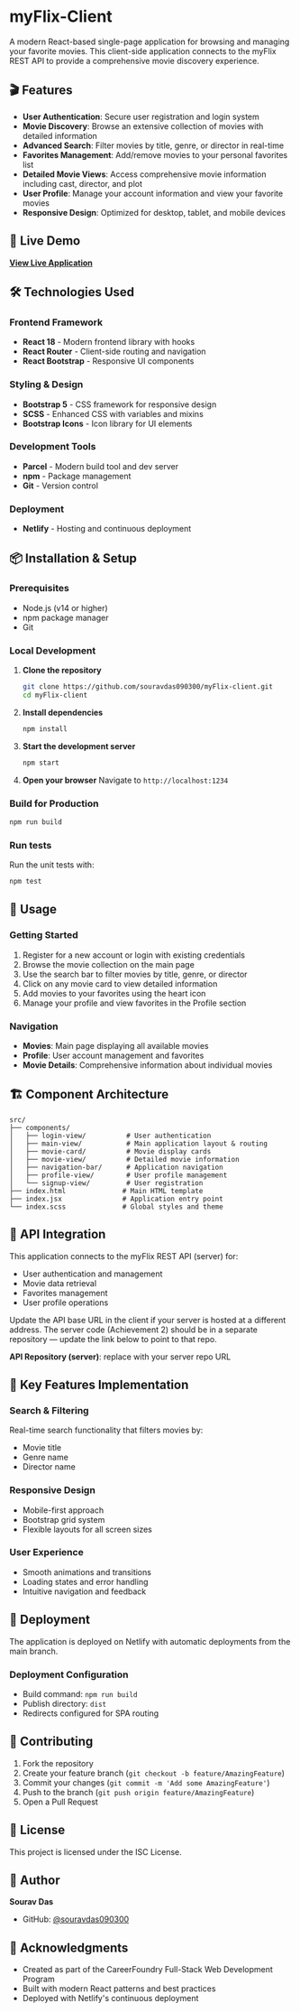 # myFlix-Client

A modern React-based single-page application for browsing and managing your favorite movies. This client-side application connects to the myFlix REST API to provide a comprehensive movie discovery experience.

## 🎬 Features

- **User Authentication**: Secure user registration and login system
- **Movie Discovery**: Browse an extensive collection of movies with detailed information
- **Advanced Search**: Filter movies by title, genre, or director in real-time
- **Favorites Management**: Add/remove movies to your personal favorites list
- **Detailed Movie Views**: Access comprehensive movie information including cast, director, and plot
- **User Profile**: Manage your account information and view your favorite movies
- **Responsive Design**: Optimized for desktop, tablet, and mobile devices

## 🚀 Live Demo

**[View Live Application](https://my-flix-clients.netlify.app/)**

## 🛠 Technologies Used

### Frontend Framework
- **React 18** - Modern frontend library with hooks
- **React Router** - Client-side routing and navigation
- **React Bootstrap** - Responsive UI components

### Styling & Design
- **Bootstrap 5** - CSS framework for responsive design
- **SCSS** - Enhanced CSS with variables and mixins
- **Bootstrap Icons** - Icon library for UI elements

### Development Tools
- **Parcel** - Modern build tool and dev server
- **npm** - Package management
- **Git** - Version control

### Deployment
- **Netlify** - Hosting and continuous deployment

## 📦 Installation & Setup

### Prerequisites
- Node.js (v14 or higher)
- npm package manager
- Git

### Local Development

1. **Clone the repository**
   ```bash
   git clone https://github.com/souravdas090300/myFlix-client.git
   cd myFlix-client
   ```

2. **Install dependencies**
   ```bash
   npm install
   ```

3. **Start the development server**
   ```bash
   npm start
   ```

4. **Open your browser**
   Navigate to `http://localhost:1234`

### Build for Production

```bash
npm run build
```

### Run tests

Run the unit tests with:

```bash
npm test
```

## 📱 Usage

### Getting Started
1. Register for a new account or login with existing credentials
2. Browse the movie collection on the main page
3. Use the search bar to filter movies by title, genre, or director
4. Click on any movie card to view detailed information
5. Add movies to your favorites using the heart icon
6. Manage your profile and view favorites in the Profile section

### Navigation
- **Movies**: Main page displaying all available movies
- **Profile**: User account management and favorites
- **Movie Details**: Comprehensive information about individual movies

## 🏗 Component Architecture

```
src/
├── components/
│   ├── login-view/          # User authentication
│   ├── main-view/           # Main application layout & routing
│   ├── movie-card/          # Movie display cards
│   ├── movie-view/          # Detailed movie information
│   ├── navigation-bar/      # Application navigation
│   ├── profile-view/        # User profile management
│   └── signup-view/         # User registration
├── index.html              # Main HTML template
├── index.jsx               # Application entry point
└── index.scss              # Global styles and theme
```

## 🔗 API Integration

This application connects to the myFlix REST API (server) for:
- User authentication and management
- Movie data retrieval
- Favorites management
- User profile operations

Update the API base URL in the client if your server is hosted at a different address. The server code (Achievement 2) should be in a separate repository — update the link below to point to that repo.

**API Repository (server)**: replace with your server repo URL

## 🌟 Key Features Implementation

### Search & Filtering
Real-time search functionality that filters movies by:
- Movie title
- Genre name
- Director name

### Responsive Design
- Mobile-first approach
- Bootstrap grid system
- Flexible layouts for all screen sizes

### User Experience
- Smooth animations and transitions
- Loading states and error handling
- Intuitive navigation and feedback

## 🚀 Deployment

The application is deployed on Netlify with automatic deployments from the main branch.

### Deployment Configuration
- Build command: `npm run build`
- Publish directory: `dist`
- Redirects configured for SPA routing

## 🤝 Contributing

1. Fork the repository
2. Create your feature branch (`git checkout -b feature/AmazingFeature`)
3. Commit your changes (`git commit -m 'Add some AmazingFeature'`)
4. Push to the branch (`git push origin feature/AmazingFeature`)
5. Open a Pull Request

## 📄 License

This project is licensed under the ISC License.

## 👤 Author

**Sourav Das**
- GitHub: [@souravdas090300](https://github.com/souravdas090300)

## 🙏 Acknowledgments

- Created as part of the CareerFoundry Full-Stack Web Development Program
- Built with modern React patterns and best practices
- Deployed with Netlify's continuous deployment


